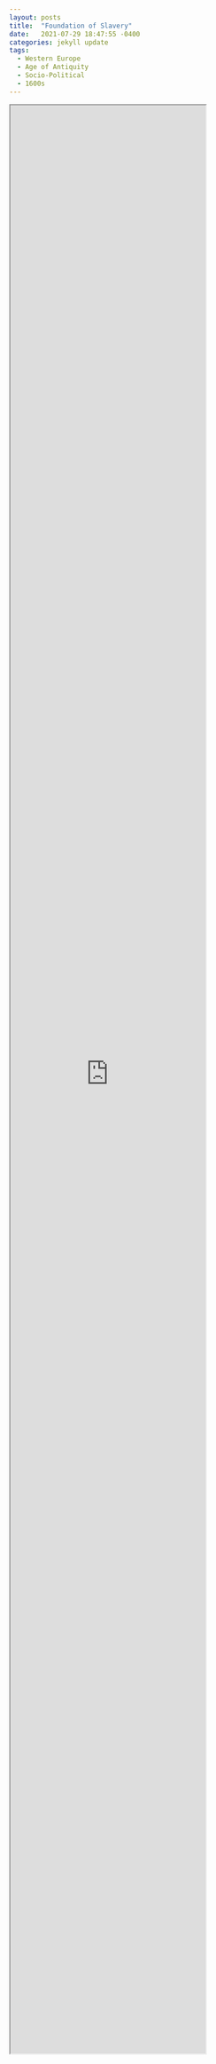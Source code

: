 ```yaml
---
layout: posts
title:  "Foundation of Slavery"
date:   2021-07-29 18:47:55 -0400
categories: jekyll update
tags:
  - Western Europe
  - Age of Antiquity
  - Socio-Political
  - 1600s
---
```



<iframe src="https://drive.google.com/file/d/1yNgVOuJ8tb37bk3e_fhTsB8Y5btMaI4H/preview" width="70%" height="90%" allow="autoplay"></iframe>